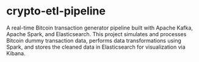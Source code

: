 # crypto-etl-pipeline
A real-time Bitcoin transaction generator pipeline built with Apache Kafka, Apache Spark, and Elasticsearch. This project simulates and processes Bitcoin dummy transaction data, performs data transformations using Spark, and stores the cleaned data in Elasticsearch for visualization via Kibana.
